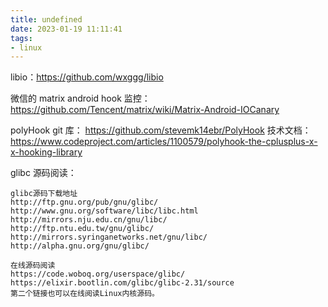 ```yaml
---
title: undefined
date: 2023-01-19 11:11:41
tags:
- linux
---
```


libio：https://github.com/wxggg/libio

微信的 matrix android hook 监控：https://github.com/Tencent/matrix/wiki/Matrix-Android-IOCanary

polyHook git 库：
https://github.com/stevemk14ebr/PolyHook
技术文档：https://www.codeproject.com/articles/1100579/polyhook-the-cplusplus-x-x-hooking-library 

glibc 源码阅读：
```
glibc源码下载地址
http://ftp.gnu.org/pub/gnu/glibc/
http://www.gnu.org/software/libc/libc.html
http://mirrors.nju.edu.cn/gnu/libc/
http://ftp.ntu.edu.tw/gnu/glibc/
http://mirrors.syringanetworks.net/gnu/libc/
http://alpha.gnu.org/gnu/glibc/

在线源码阅读
https://code.woboq.org/userspace/glibc/
https://elixir.bootlin.com/glibc/glibc-2.31/source
第二个链接也可以在线阅读Linux内核源码。
```

